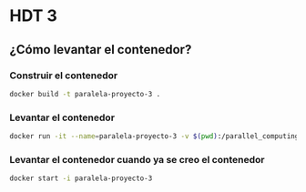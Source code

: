 # HDT 3

## ¿Cómo levantar el contenedor?
### Construir el contenedor
```bash
docker build -t paralela-proyecto-3 .
```
### Levantar el contenedor
```bash
docker run -it --name=paralela-proyecto-3 -v $(pwd):/parallel_computing paralela-proyecto-3
```
### Levantar el contenedor cuando ya se creo el contenedor
```bash
docker start -i paralela-proyecto-3
```